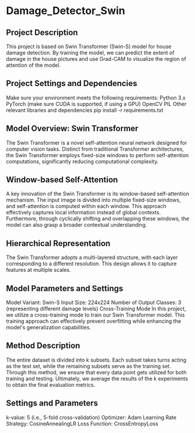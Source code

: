 # Damage_Detector_Swin

Project Description
-------------------
This project is based on Swin Transformer (Swin-S) model for house damage detection. By training the model, we can predict the extent of damage in the house pictures and use Grad-CAM to visualize the region of attention of the model.

Project Settings and Dependencies
---------------------------------
Make sure your environment meets the following requirements:
Python 3.x
PyTorch (make sure CUDA is supported, if using a GPU)
OpenCV
PIL
Other relevant libraries and dependencies
pip install -r requirements.txt

Model Overview: Swin Transformer
-------------------------------
The Swin Transformer is a novel self-attention neural network designed for computer vision tasks. Distinct from traditional Transformer architectures, the Swin Transformer employs fixed-size windows to perform self-attention computations, significantly reducing computational complexity.

Window-based Self-Attention
--------------------------
A key innovation of the Swin Transformer is its window-based self-attention mechanism. The input image is divided into multiple fixed-size windows, and self-attention is computed within each window. This approach effectively captures local information instead of global contexts. Furthermore, through cyclically shifting and overlapping these windows, the model can also grasp a broader contextual understanding.

Hierarchical Representation
--------------------------
The Swin Transformer adopts a multi-layered structure, with each layer corresponding to a different resolution. This design allows it to capture features at multiple scales.

Model Parameters and Settings
----------------------------
Model Variant: Swin-S
Input Size: 224x224
Number of Output Classes: 3 (representing different damage levels)
Cross-Training Mode
In this project, we utilize a cross-training mode to train our Swin Transformer model. This training approach can effectively prevent overfitting while enhancing the model's generalization capabilities.

Method Description
------------------
The entire dataset is divided into k subsets. Each subset takes turns acting as the test set, while the remaining subsets serve as the training set. Through this method, we ensure that every data point gets utilized for both training and testing. Ultimately, we average the results of the k experiments to obtain the final evaluation metrics.

Settings and Parameters
-----------------------
k-value: 5 (i.e., 5-fold cross-validation)
Optimizer: Adam
Learning Rate Strategy: CosineAnnealingLR
Loss Function: CrossEntropyLoss
